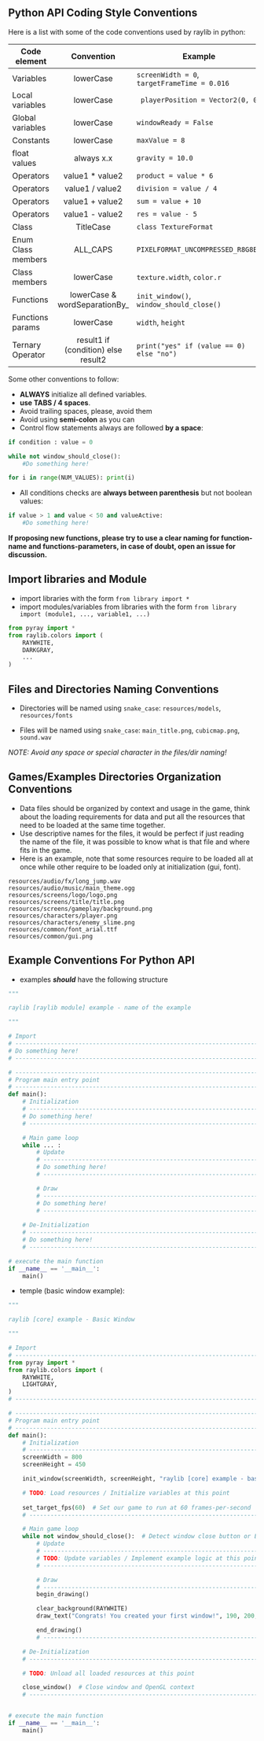 ## Python API Coding Style Conventions

Here is a list with some of the code conventions used by raylib in python:

Code element | Convention | Example
--- | :---: | ---
Variables | lowerCase | `screenWidth = 0`, `targetFrameTime = 0.016`
Local variables | lowerCase | ` playerPosition = Vector2(0, 0)`
Global variables | lowerCase | `windowReady = False`
Constants | lowerCase | `maxValue = 8`
float values | always x.x | `gravity = 10.0`
Operators | value1 * value2 | `product = value * 6`
Operators | value1 / value2 | `division = value / 4`
Operators | value1 + value2 | `sum = value + 10`
Operators | value1 - value2 | `res = value - 5`
Class | TitleCase | `class TextureFormat`
Enum Class members | ALL_CAPS | `PIXELFORMAT_UNCOMPRESSED_R8G8B8`
Class members | lowerCase | `texture.width`, `color.r`
Functions | lowerCase & wordSeparationBy_ | `init_window()`, `window_should_close()`
Functions params | lowerCase | `width`, `height`
Ternary Operator | result1 if (condition) else result2 | `print("yes" if (value == 0) else "no")`

Some other conventions to follow:
 - **ALWAYS** initialize all defined variables.
 - **use TABS / 4 spaces**.
 - Avoid trailing spaces, please, avoid them
 - Avoid using **semi-colon** as you can
 - Control flow statements always are followed **by a space**:
```python
if condition : value = 0

while not window_should_close():
    #Do something here!

for i in range(NUM_VALUES): print(i)
```
 - All conditions checks are **always between parenthesis** but not boolean values:
```python
if value > 1 and value < 50 and valueActive:
    #Do something here!
```

**If proposing new functions, please try to use a clear naming for function-name and functions-parameters, in case of doubt, open an issue for discussion.**

## Import libraries and Module 
 - import libraries with the form `from library import *`
 - import modules/variables from libraries with the form `from library import (module1, ..., variable1, ...)`
```python
from pyray import *
from raylib.colors import (
    RAYWHITE,
    DARKGRAY,
    ...
)
```

## Files and Directories Naming Conventions
 
  - Directories will be named using `snake_case`: `resources/models`, `resources/fonts`
  
  - Files will be named using `snake_case`: `main_title.png`, `cubicmap.png`, `sound.wav`
  
_NOTE: Avoid any space or special character in the files/dir naming!_
  
## Games/Examples Directories Organization Conventions
  
 - Data files should be organized by context and usage in the game, think about the loading requirements for data and put all the resources that need to be loaded at the same time together.
 - Use descriptive names for the files, it would be perfect if just reading the name of the file, it was possible to know what is that file and where fits in the game.
 - Here is an example, note that some resources require to be loaded all at once while other require to be loaded only at initialization (gui, font).
  
```
resources/audio/fx/long_jump.wav
resources/audio/music/main_theme.ogg
resources/screens/logo/logo.png
resources/screens/title/title.png
resources/screens/gameplay/background.png
resources/characters/player.png
resources/characters/enemy_slime.png
resources/common/font_arial.ttf
resources/common/gui.png
```

## Example Conventions For Python API
 - examples ***should*** have the following structure
```python
"""

raylib [raylib module] example - name of the example

"""

# Import
# ------------------------------------------------------------------------------------
# Do something here!
# ------------------------------------------------------------------------------------

# ------------------------------------------------------------------------------------
# Program main entry point
# ------------------------------------------------------------------------------------
def main():
    # Initialization
    # ------------------------------------------------------------------------------------
    # Do something here!
    # ------------------------------------------------------------------------------------

    # Main game loop
    while ... :  
        # Update
        # ----------------------------------------------------------------------------------
        # Do something here!
        # ----------------------------------------------------------------------------------

        # Draw
        # ----------------------------------------------------------------------------------
        # Do something here!
        # ----------------------------------------------------------------------------------
    
    # De-Initialization
    # ----------------------------------------------------------------------------------
    # Do something here!
    # ----------------------------------------------------------------------------------

# execute the main function 
if __name__ == '__main__':
    main()
```
 - temple (basic window example):
```python
"""

raylib [core] example - Basic Window

"""

# Import
# ------------------------------------------------------------------------------------
from pyray import *
from raylib.colors import (
    RAYWHITE,
    LIGHTGRAY,
)
# ------------------------------------------------------------------------------------

# ------------------------------------------------------------------------------------
# Program main entry point
# ------------------------------------------------------------------------------------
def main():
    # Initialization
    # ------------------------------------------------------------------------------------
    screenWidth = 800
    screenHeight = 450

    init_window(screenWidth, screenHeight, "raylib [core] example - basic window")

    # TODO: Load resources / Initialize variables at this point
    
    set_target_fps(60)  # Set our game to run at 60 frames-per-second
    # ------------------------------------------------------------------------------------

    # Main game loop
    while not window_should_close():  # Detect window close button or ESC key
        # Update
        # ----------------------------------------------------------------------------------
        # TODO: Update variables / Implement example logic at this point
        # ----------------------------------------------------------------------------------

        # Draw
        # ----------------------------------------------------------------------------------
        begin_drawing()

        clear_background(RAYWHITE)
        draw_text("Congrats! You created your first window!", 190, 200, 20, LIGHTGRAY)

        end_drawing()
        # ----------------------------------------------------------------------------------

    # De-Initialization
    # ----------------------------------------------------------------------------------

    # TODO: Unload all loaded resources at this point

    close_window()  # Close window and OpenGL context
    # ----------------------------------------------------------------------------------


# execute the main function 
if __name__ == '__main__':
    main()

```

